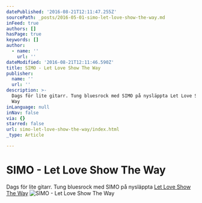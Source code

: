 ```yaml
---
datePublished: '2016-08-21T12:11:47.255Z'
sourcePath: _posts/2016-05-01-simo-let-love-show-the-way.md
inFeed: true
authors: []
hasPage: true
keywords: []
author:
  - name: ''
    url: ''
dateModified: '2016-08-21T12:11:46.590Z'
title: SIMO - Let Love Show The Way
publisher:
  name: ''
  url: ''
description: >-
  Dags för lite gitarr. Tung bluesrock med SIMO på nysläppta Let Love Show The
  Way
inLanguage: null
inNav: false
via: {}
starred: false
url: simo-let-love-show-the-way/index.html
_type: Article

---
```

# SIMO - Let Love Show The Way

Dags för lite gitarr. Tung bluesrock med SIMO på nysläppta [Let Love Show The Way][0]
![SIMO - Let Love Show The Way](https://s3-us-west-2.amazonaws.com/the-grid-img/p/50d83210595ebb19bd1d7cdcc40b0cfb728286f0.jpg)

[0]: https://open.spotify.com/album/5345fSxOlmIjpd3EhdaguE